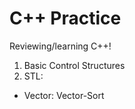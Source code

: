 # C++ Practice
Reviewing/learning C++!

1. Basic Control Structures
2. STL:
  * Vector: Vector-Sort
